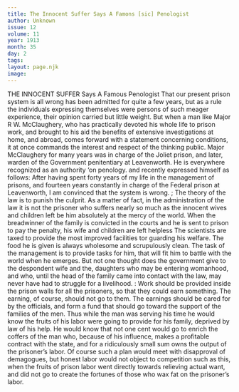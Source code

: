 ```yaml
---
title: The Innocent Suffer Says A Famons [sic] Penologist
author: Unknown
issue: 12
volume: 11
year: 1913
month: 35
day: 2
tags:
layout: page.njk
image:
---
```

THE INNOCENT SUFFER    Says A Famous Penologist    That our present prison system is all wrong has been admitted for quite a few years, but as a rule the individuals expressing themselves were persons of such meager experience, their opinion carried but little weight. But when a man like Major R W. McClaughery, who has practically devoted his whole life to prison work, and brought to his aid the benefits of extensive investigations at home, and abroad, comes forward with a statement concerning conditions, it at once commands the interest and respect of the thinking public. Major McClaughery for many years was in charge of the Joliet prison, and later, warden of the Government penitentiary at Leavenworth. He is everywhere recognized as an authority ‘on penology. and recently expressed himself as follows: After having spent forty years of my life in the management of prisons, and fourteen years constantly in charge of the Federal prison at Leavenworth, I am convinced that the system is wrong. ; The theory of the law is to punish the culprit. As a matter of fact, in the administration of the law it is not the prisoner who suffers nearly so much as the innocent wives and children left be him absolutely at the mercy of the world. When the breadwinner of the family is convicted in the courts and he is sent to prison to pay the penalty, his wife and children are left helpless The scientists are taxed to provide the most improved facilities tor guarding his welfare. The food he is given is always wholesome and scrupulously clean. The task of the management is to provide tasks for him, that will fit him to battle with the world when he emerges. But not one thought does the government give to the despondent wife and the, daughters who may be entering womanhood, and who, until the head of the family came into contact with the law, may never have had to struggle for a livelihood. : Work should be provided inside the prison walls for all the prisoners, so that they could earn something. The earning, of course, should not go to them. The earnings should be cared for by the officials, and form a fund that should go toward the support of the families of the men. Thus while the man was serving his time he would know the fruits of his labor were going to provide for his family, deprived by law of his help. He would know that not one cent would go to enrich the coffers of the man who, because of his influence, makes a profitable contract with the state, and for a ridiculously small sum owns the output of the prisoner’s labor. Of course such a plan would meet with disapproval of demagogues, but honest labor would not object to competition such as this, when the fruits of prison labor went directly towards relieving actual want, and did not go to create the fortunes of those who wax fat on the prisoner’s labor. 

